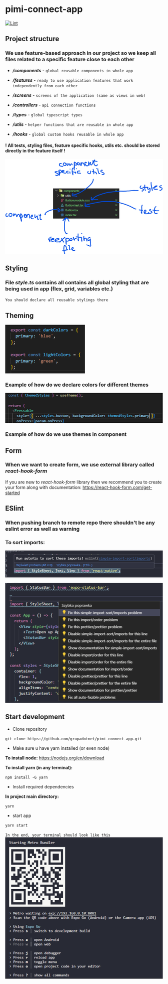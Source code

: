 # pimi-connect-app

[![Lint](https://github.com/grupadotnet/pimi-connect-app/actions/workflows/lint.yml/badge.svg)](https://github.com/grupadotnet/pimi-connect-app/actions/workflows/lint.yml)

## Project structure

### We use feature-based approach in our project so we keep all files related to a specific feature close to each other

- **_/components_** - `global reusable components in whole app`

- **_/features_** - `ready to use application features that work independently from each other`

- **_/screens_** - `screens of the application (same as views in web)`

- **_/controllers_** - `api connection functions`

- **_/types_** - `global typescript types`

- **_/utils_** - `helper functions that are reusable in whole app`

- **_/hooks_** - `global custom hooks reusable in whole app`

#### **! All tests, styling files, feature specific hooks, utils etc. should be stored directly in the feature itself !**

![structure example](./readme/structure_example.png)

## Styling

### File **_style.ts_** contains all contains all global styling that are being used in app (flex, grid, variables etc.)

`You should declare all reusable stylings there`

## Theming

![themed colors example](./readme/themedColors.png)

### Example of how do we declare colors for different themes

![usage of themes](./readme/themeUsage.png)

### Example of how do we use themes in component

## Form

### When we want to create form, we use external library called _react-hook-form_

If you are new to _react-hook-form_ library then we recommend you to create your form along with documentation: https://react-hook-form.com/get-started

## ESlint

### When pushing branch to remote repo there shouldn't be any eslint error as well as warning

### To sort imports:

![1 step](./readme/sort_import_1.png)

![2 step](./readme/sort_import_2.png)

## Start development

- Clone repository

```
git clone https://github.com/grupadotnet/pimi-connect-app.git
```

- Make sure u have yarn installed (or even node)

**To install node:**
https://nodejs.org/en/download

**To install yarn (in any terminal):**

```
npm install -G yarn
```

- Install required dependencies

**In project main directory:**

```
yarn
```

- start app

```
yarn start
```

`In the end, your terminal should look like this`
![started app](./readme/started_app_in_terminal.png)
